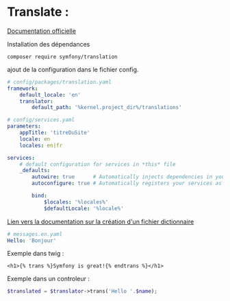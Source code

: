 # Translate :

[Documentation officielle](https://symfony.com/doc/current/translation.html)

Installation des dépendances
```
composer require symfony/translation
```
ajout de la configuration dans le fichier config.

```yaml
# config/packages/translation.yaml
framework:
    default_locale: 'en'
    translator:
        default_path: '%kernel.project_dir%/translations'
```


```yaml 
# config/services.yaml
parameters:
    appTitle: 'titreDuSite'
    locale: en
    locales: en|fr

services:
    # default configuration for services in *this* file
    _defaults:
        autowire: true      # Automatically injects dependencies in your services.
        autoconfigure: true # Automatically registers your services as commands, event subscribers, etc.

        bind:
            $locales: '%locales%'
            $defaultLocale: '%locale%'
```

[Lien vers la documentation sur la création d'un fichier dictionnaire ](https://symfony.com/doc/current/translation/message_format.html)

```yaml
# messages.en.yaml
Hello: 'Bonjour'
```

Exemple dans twig :
```twig
<h1>{% trans %}Symfony is great!{% endtrans %}</h1>
```

Exemple dans un controleur :

```php
$translated = $translator->trans('Hello '.$name);
```
